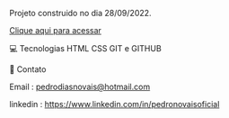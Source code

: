 Projeto construido no dia 28/09/2022.

[Clique aqui para acessar](https://pedronovais.github.io/Landing-page/)


💻 Tecnologias
HTML
CSS
GIT e GITHUB

📲 Contato

Email : pedrodiasnovais@hotmail.com

linkedin : https://www.linkedin.com/in/pedronovaisoficial
